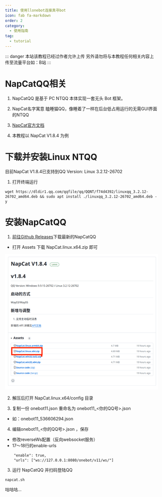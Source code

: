 ```yaml
---
title: 使用llonebot连接真寻bot
icon: fab fa-markdown
order: 2
category:
  - 使用指南
tag:
  - tutorial
---
```


::: danger
本站该教程已经过作者允许上传
另外请勿将与本教程任何相关内容上传至流量平台如：B站
:::

# NapCatQQ相关

1. NapCatQQ 是基于 PC NTQQ 本体实现一套无头 Bot 框架。

2. NapCat名字寓意 瞌睡猫QQ，像睡着了一样在后台低占用运行的无需GUI界面的NTQQ

3. [NapCat官方文档](https://napneko.github.io/zh-CN/)

4. 本教程以 NapCat V1.8.4 为例

# 下载并安装Linux NTQQ

目前NapCat V1.8.4已支持到QQ Version: Linux 3.2.12-26702

1. 打开终端运行

```
wget https://dldir1.qq.com/qqfile/qq/QQNT/f74d4392/linuxqq_3.2.12-26702_amd64.deb && sudo apt install ./linuxqq_3.2.12-26702_amd64.deb -y 
```

# 安装NapCatQQ 

1. [前往Github Releases](https://github.com/NapNeko/NapCatQQ/releases)下载最新的NapCatQQ

 - 打开 Assets 下载 NapCat.linux.x64.zip 即可

![](../../Img/NapCat/下载NapCatQQ.png)

2. 解压后打开 NapCat.linux.x64/config 目录

3. 复制一份 onebot11.json 重命名为 onebot11_<你的QQ号>.json 
 - 如：onebot11_536606294.json 

4. 编辑onebot11_<你的QQ号>.json ，保存
- 修改reverseWs配置（反向websocket服务）
- 17～18行的enable-urls

```
    "enable": true,
    "urls": ["ws://127.0.0.1:8080/onebot/v11/ws/"]
```

3. 运行 NapCatQQ 并扫码登陆QQ

```
napcat.sh
```



咕咕咕...